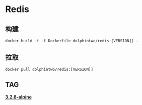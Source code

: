 # Redis

## 构建

```shell
docker build -t -f Dockerfile dolphintwo/redis:[VERSION]] .
```

## 拉取

```shell
docker pull dolphintwo/redis:[VERSION]]
```

## TAG

[**3.2.8-alpine**](./Dockerfile-3.0)